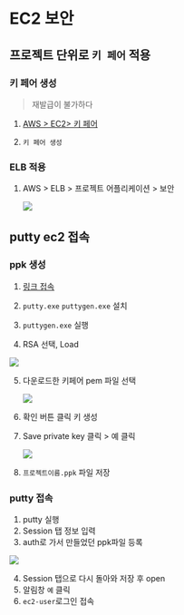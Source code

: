 # EC2 보안



## 프로젝트 단위로 `키 페어` 적용 

### 키 페어 생성

> 재발급이 불가하다 

1.  [AWS > EC2> 키 페어](https://ap-northeast-2.console.aws.amazon.com/ec2/v2/home?region=ap-northeast-2#KeyPairs:sort=keyName)

2. `키 페어 생성 ` 

### ELB 적용

1. AWS > ELB > 프로젝트 어플리케이션 > 보안 

   ![](https://imgur.com/Ga5vlGJ.png)



## putty ec2 접속

### ppk 생성

1. [링크 접속](https://www.chiark.greenend.org.uk/~sgtatham/putty/latest.html)

2. `putty.exe`  `puttygen.exe` 설치

3. `puttygen.exe` 실행

4.  RSA 선택, Load

   ![](https://imgur.com/fapFShE.png)

5. 다운로드한 키페어 pem 파일 선택

   ![](https://imgur.com/EcQo12g.png)

6. 확인 버튼 클릭 키 생성

7. Save private key 클릭 > 예 클릭 

   ![](https://imgur.com/UJSsb19.png)

8. `프로젝트이름.ppk`  파일 저장 

### putty 접속

1. putty 실행
2. Session 탭 정보 입력 
3. auth로 가서 만들었던 ppk파일 등록 

![](https://imgur.com/StmZEQf.png)

4. Session 탭으로 다시 돌아와 저장 후 open 
5. 알림창 `예` 클릭 
6. `ec2-user`로그인 접속 